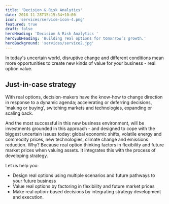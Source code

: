 ```yaml
---
title: 'Decision & Risk Analytics'
date: 2018-11-28T15:15:34+10:00
icon: 'services/service-icon-4.png'
featured: true
draft: false
heroHeading: 'Decision & Risk Analytics '
heroSubHeading: 'Building real options for tomorrow’s growth.'
heroBackground: 'services/service2.jpg'
---
```


In today's uncertain world, disruptive change and different conditions mean more opportunities to create new kinds of value for your business - real option value.

## Just-in-case strategy

With real options, decision-makers have the know-how to change direction in response to a dynamic agenda; accelerating or deferring decisions, 'making or buying', switching markets and technologies, expanding or scaling back.

And the most successful in this new business environment, will be investments grounded in this approach - and designed to cope with the biggest uncertain issues today: global economic shifts, volatile energy and commodity prices, new technologies, climate change and emissions reduction. Why? Because real option thinking factors in flexibility and future market prices when valuing assets. It integrates this with the process of developing strategy.

Let us help you:
- Design real options using multiple scenarios and future pathways to your future business
- Value real options by factoring in flexibility and future market prices
- Make real option-based decisions by integrating strategy development and execution.

